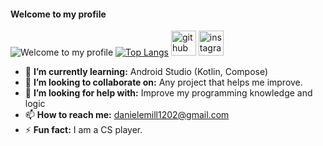 
#### Welcome to my profile
![Welcome to my profile](https://i.ibb.co/qx1jWZb/BANNER.png)
[![Top Langs](https://github-readme-stats.vercel.app/api/top-langs/?username=DanielEmill)](https://github.com/anuraghazra/github-readme-stats)
[<img src='https://cdn.jsdelivr.net/npm/simple-icons@3.0.1/icons/github.svg' alt='github' height='40'>](https://github.com/DanielEmill)  [<img src='https://cdn.jsdelivr.net/npm/simple-icons@3.0.1/icons/instagram.svg' alt='instagram' height='40'>](https://www.instagram.com/Emill_Daniel/)

- 🌱 **I’m currently learning:** Android Studio (Kotlin, Compose) 
- 👯 **I’m looking to collaborate on:** Any project that helps me improve. 
- 🤔 **I’m looking for help with:** Improve my programming knowledge and logic 
- 📫 **How to reach me:** danielemill1202@gmail.com 
- ⚡ **Fun fact:** I am a CS player.

